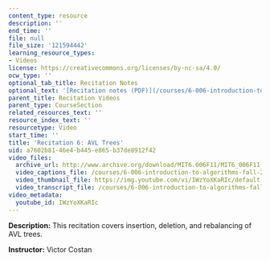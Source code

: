 ```yaml
---
content_type: resource
description: ''
end_time: ''
file: null
file_size: '121594442'
learning_resource_types:
- Videos
license: https://creativecommons.org/licenses/by-nc-sa/4.0/
ocw_type: ''
optional_tab_title: Recitation Notes
optional_text: '[Recitation notes (PDF)](/courses/6-006-introduction-to-algorithms-fall-2011/resources/mit6_006f11_rec06)'
parent_title: Recitation Videos
parent_type: CourseSection
related_resources_text: ''
resource_index_text: ''
resourcetype: Video
start_time: ''
title: 'Recitation 6: AVL Trees'
uid: a7602b81-46e4-b445-e865-b37de8912f42
video_files:
  archive_url: http://www.archive.org/download/MIT6.006F11/MIT6_006F11_rec06_300k.mp4
  video_captions_file: /courses/6-006-introduction-to-algorithms-fall-2011/de62cedd35e954f2bcb46ace4bdce5b5_IWzYoXKaRIc.vtt
  video_thumbnail_file: https://img.youtube.com/vi/IWzYoXKaRIc/default.jpg
  video_transcript_file: /courses/6-006-introduction-to-algorithms-fall-2011/7548e185d333768d9d468356f281b97a_IWzYoXKaRIc.pdf
video_metadata:
  youtube_id: IWzYoXKaRIc
---
```


**Description:** This recitation covers insertion, deletion, and rebalancing of AVL trees.

**Instructor:** Victor Costan

